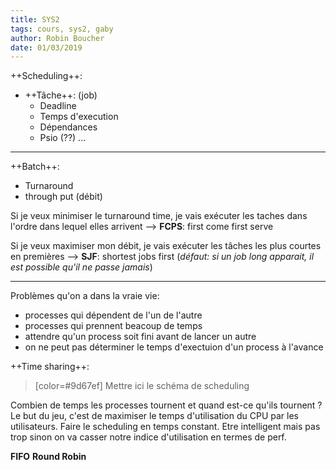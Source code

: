 ```yaml
---
title: SYS2
tags: cours, sys2, gaby
author: Robin Boucher
date: 01/03/2019
---
```


++Scheduling++:
* ++Tâche++: (job)
    * Deadline
    * Temps d'execution
    * Dépendances
    * Psio (??) ...

---

++Batch++:
* Turnaround
* through put (débit)

Si je veux minimiser le turnaround time, je vais exécuter les taches dans l'ordre dans lequel elles arrivent --> **FCPS**: first come first serve

Si je veux maximiser mon débit, je vais exécuter les tâches les plus courtes en premières --> **SJF**: shortest jobs first (*défaut: si un job long apparait, il est possible qu'il ne passe jamais*)

---

Problèmes qu'on a dans la vraie vie:
* processes qui dépendent de l'un de l'autre
* processes qui prennent beacoup de temps
* attendre qu'un process soit fini avant de lancer un autre
* on ne peut pas déterminer le temps d'exectuion d'un process à l'avance

++Time sharing++:

> [color=#9d67ef] Mettre ici le schéma de scheduling

Combien de temps les processes tournent et quand est-ce qu'ils tournent ?
Le but du jeu, c'est de maximiser le temps d'utilisation du CPU par les utilisateurs. Faire le scheduling en temps constant.
Etre intelligent mais pas trop sinon on va casser notre indice d'utilisation en termes de perf.

**FIFO**
**Round Robin**

